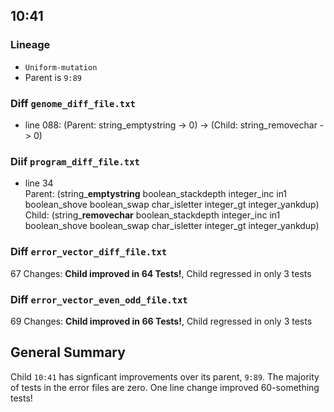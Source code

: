 ## 10:41

### Lineage
- `Uniform-mutation`
- Parent is `9:89`

### Diff `genome_diff_file.txt`
- line 088: (Parent: string_emptystring -> 0) -> (Child: string_removechar -> 0)

### Diif `program_diff_file.txt`
- line 34  
Parent: (string_**emptystring** boolean_stackdepth integer_inc in1 boolean_shove boolean_swap char_isletter integer_gt integer_yankdup)
Child:  (string_**removechar** boolean_stackdepth integer_inc in1 boolean_shove boolean_swap char_isletter integer_gt integer_yankdup)

### Diff `error_vector_diff_file.txt`
67 Changes: **Child improved in 64 Tests!**, Child regressed in only 3 tests

### Diff `error_vector_even_odd_file.txt`
69 Changes: **Child improved in 66 Tests!**, Child regressed in only 3 tests

## General Summary
Child `10:41` has signficant improvements over its parent, `9:89`. 
The majority of tests in the error files are zero. 
One line change improved 60-something tests! 

